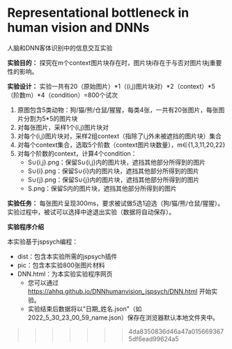 
# Representational bottleneck in human vision and DNNs
人脑和DNN客体识别中的信息交互实验

**实验目的：**
探究在m个context图片块存在时，图片块i存在于与否对图片块j重要性的影响。

**实验设计：**
实验一共有20（原始图片）*1（(i,j)图片块对）*2（context）*5（阶数m）*4（condition）=800个试次
1. 原图包含5类动物：狗/猫/熊/仓鼠/猩猩，每类4张，一共有20张图片，每张图片分割为5*5的图片块
2. 对每张图片，采样1个(i,j)图片块对
3. 对每个(i,j)图片块对，采样2组context（指除了i,j外未被遮挡的图片块）集合
4. 对每个context集合，选取5个阶数（context图片块数量），m∈{1,3,11,20,22}
5. 对每个阶数的context，计算4个condition：
    - S∪{i,j}.png：保留S∪{i,j}内的图片块，遮挡其他部分所得到的图片
    - S∪{i}.png：保留S∪{i}内的图片块，遮挡其他部分所得到的图片
    - S∪{j}.png：保留S∪{j}内的图片块，遮挡其他部分所得到的图片
    - S.png：保留S内的图片块，遮挡其他部分所得到的图片

**实验任务：**
每张图片呈现300ms，要求被试做5选1迫选（狗/猫/熊/仓鼠/猩猩）。
实验过程中，被试可以选择中途退出实验（数据将自动保存）。

**实验程序介绍**

本实验基于jspsych编程：
- dist：包含本实验所需的jspsych插件
- pic：包含本实验800张图片材料
- DNN.html：为本实验实验程序网页
  - 您可以通过 https://ahhq.github.io/DNNhumanvision_jspsych/DNN.html 开始实验。
  - 实验结束后数据将以"日期_姓名.json"（如 2022_5_30_23_00_59_name.json）保存在浏览器默认本地文件夹中。
>>>>>>> 4da8350836d46a47a0156693675df6ead99624a5
